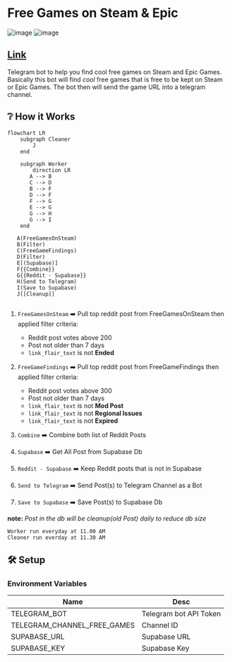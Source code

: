 # Free Games on Steam & Epic
![image](https://img.shields.io/badge/Telegram-2CA5E0?style=for-the-badge&logo=telegram&logoColor=white)
![image](https://img.shields.io/badge/Go-00ADD8?style=for-the-badge&logo=go&logoColor=white)

## [Link](https://t.me/free_games_on_steam)

Telegram bot to help you find cool free games on Steam and Epic Games. 
Basically this bot will find _cool_ free games that is free to be kept on Steam or Epic Games. 
The bot then will send the game URL into a telegram channel.

## ❔ How it Works
```mermaid
flowchart LR
    subgraph Cleaner 
        J
    end
    
    subgraph Worker
        direction LR
       A --> B
       C --> D
       B --> F
       D --> F
       F --> G
       E --> G
       G --> H
       G --> I
    end

   A(FreeGamesOnSteam)
   B(Filter)
   C(FreeGameFindings)
   D(Filter)
   E[(Supabase)]
   F{{Combine}}
   G{{Reddit - Supabase}}
   H(Send to Telegram)
   I(Save to Supabase)
   J[[Cleanup]]
    
```

1. `FreeGamesOnSteam` ➡️ Pull top reddit post from FreeGamesOnSteam then applied filter criteria:
    - Reddit post votes above 200
    - Post not older than 7 days
    - `link_flair_text` is not **Ended**
   
2. `FreeGameFindings` ➡️ Pull top reddit post from FreeGameFindings then applied filter criteria:
   - Reddit post votes above 300
   - Post not older than 7 days
   - `link_flair_text` is not **Mod Post**
   - `link_flair_text` is not **Regional Issues**
   - `link_flair_text` is not **Expired**
   
3. `Combine` ➡️ Combine both list of Reddit Posts

4. `Supabase` ➡️ Get All Post from Supabase Db

5. `Reddit - Supabase` ➡️ Keep Reddit posts that is not in Supabase

6. `Send to Telegram` ➡️ Send Post(s) to Telegram Channel as a Bot

7. `Save to Supabase` ➡️ Save Post(s) to Supabase Db

**note:** _Post in the db will be cleanup(old Post) daily to reduce db size_
```
Worker run everyday at 11.00 AM
Cleaner run everday at 11.30 AM
```

## 🛠️ Setup
### Environment Variables
| Name                              | Desc                   |
|-----------------------------------|------------------------|
| TELEGRAM_BOT                      | Telegram bot API Token |
| TELEGRAM_CHANNEL_FREE_GAMES       | Channel ID             |
| SUPABASE_URL                      | Supabase URL           |
| SUPABASE_KEY                      | Supabase Key           |
